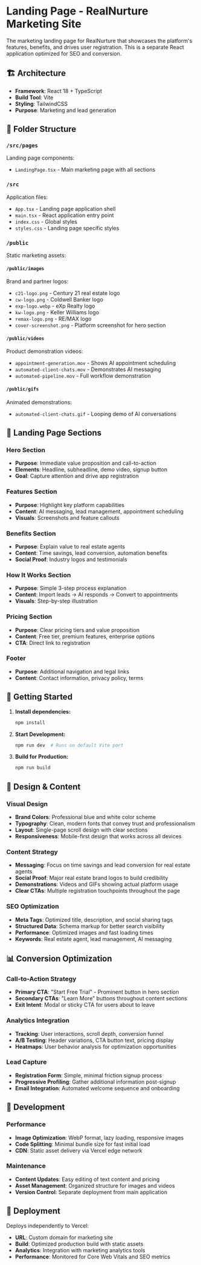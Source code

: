 # Landing Page - RealNurture Marketing Site

The marketing landing page for RealNurture that showcases the platform's features, benefits, and drives user registration. This is a separate React application optimized for SEO and conversion.

## 🏗️ Architecture

- **Framework**: React 18 + TypeScript
- **Build Tool**: Vite
- **Styling**: TailwindCSS
- **Purpose**: Marketing and lead generation

## 📁 Folder Structure

### `/src/pages`

Landing page components:

- `LandingPage.tsx` - Main marketing page with all sections

### `/src`

Application files:

- `App.tsx` - Landing page application shell
- `main.tsx` - React application entry point
- `index.css` - Global styles
- `styles.css` - Landing page specific styles

### `/public`

Static marketing assets:

#### `/public/images`

Brand and partner logos:

- `c21-logo.png` - Century 21 real estate logo
- `cw-logo.png` - Coldwell Banker logo
- `exp-logo.webp` - eXp Realty logo
- `kw-logo.png` - Keller Williams logo
- `remax-logo.png` - RE/MAX logo
- `cover-screenshot.png` - Platform screenshot for hero section

#### `/public/videos`

Product demonstration videos:

- `appointment-generation.mov` - Shows AI appointment scheduling
- `automated-client-chats.mov` - Demonstrates AI messaging
- `automated-pipeline.mov` - Full workflow demonstration

#### `/public/gifs`

Animated demonstrations:

- `automated-client-chats.gif` - Looping demo of AI conversations

## 🎯 Landing Page Sections

### Hero Section

- **Purpose**: Immediate value proposition and call-to-action
- **Elements**: Headline, subheadline, demo video, signup button
- **Goal**: Capture attention and drive app registration

### Features Section

- **Purpose**: Highlight key platform capabilities
- **Content**: AI messaging, lead management, appointment scheduling
- **Visuals**: Screenshots and feature callouts

### Benefits Section

- **Purpose**: Explain value to real estate agents
- **Content**: Time savings, lead conversion, automation benefits
- **Social Proof**: Industry logos and testimonials

### How It Works Section

- **Purpose**: Simple 3-step process explanation
- **Content**: Import leads → AI responds → Convert to appointments
- **Visuals**: Step-by-step illustration

### Pricing Section

- **Purpose**: Clear pricing tiers and value proposition
- **Content**: Free tier, premium features, enterprise options
- **CTA**: Direct link to registration

### Footer

- **Purpose**: Additional navigation and legal links
- **Content**: Contact information, privacy policy, terms

## 🚀 Getting Started

1. **Install dependencies:**

   ```bash
   npm install
   ```

2. **Start Development:**

   ```bash
   npm run dev  # Runs on default Vite port
   ```

3. **Build for Production:**
   ```bash
   npm run build
   ```

## 🎨 Design & Content

### Visual Design

- **Brand Colors**: Professional blue and white color scheme
- **Typography**: Clean, modern fonts that convey trust and professionalism
- **Layout**: Single-page scroll design with clear sections
- **Responsiveness**: Mobile-first design that works across all devices

### Content Strategy

- **Messaging**: Focus on time savings and lead conversion for real estate agents
- **Social Proof**: Major real estate brand logos to build credibility
- **Demonstrations**: Videos and GIFs showing actual platform usage
- **Clear CTAs**: Multiple registration touchpoints throughout the page

### SEO Optimization

- **Meta Tags**: Optimized title, description, and social sharing tags
- **Structured Data**: Schema markup for better search visibility
- **Performance**: Optimized images and fast loading times
- **Keywords**: Real estate agent, lead management, AI messaging

## 📊 Conversion Optimization

### Call-to-Action Strategy

- **Primary CTA**: "Start Free Trial" - Prominent button in hero section
- **Secondary CTAs**: "Learn More" buttons throughout content sections
- **Exit Intent**: Modal or sticky CTA for users about to leave

### Analytics Integration

- **Tracking**: User interactions, scroll depth, conversion funnel
- **A/B Testing**: Header variations, CTA button text, pricing display
- **Heatmaps**: User behavior analysis for optimization opportunities

### Lead Capture

- **Registration Form**: Simple, minimal friction signup process
- **Progressive Profiling**: Gather additional information post-signup
- **Email Integration**: Automated welcome sequence and onboarding

## 🔧 Development

### Performance

- **Image Optimization**: WebP format, lazy loading, responsive images
- **Code Splitting**: Minimal bundle size for fast initial load
- **CDN**: Static asset delivery via Vercel edge network

### Maintenance

- **Content Updates**: Easy editing of text content and pricing
- **Asset Management**: Organized structure for images and videos
- **Version Control**: Separate deployment from main application

## 🚀 Deployment

Deploys independently to Vercel:

- **URL**: Custom domain for marketing site
- **Build**: Optimized production build with static assets
- **Analytics**: Integration with marketing analytics tools
- **Performance**: Monitored for Core Web Vitals and SEO metrics
